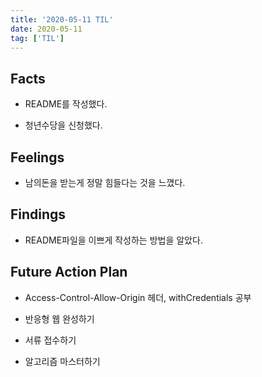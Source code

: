 ```yaml
---
title: '2020-05-11 TIL'
date: 2020-05-11
tag: ['TIL']
---
```


## Facts

- README를 작성했다.

- 청년수당을 신청했다.

## Feelings

- 남의돈을 받는게 정말 힘들다는 것을 느꼈다.

## Findings

- README파일을 이쁘게 작성하는 방법을 알았다.

## Future Action Plan

- Access-Control-Allow-Origin 헤더, withCredentials 공부

- 반응형 웹 완성하기

- 서류 접수하기

- 알고리즘 마스터하기
